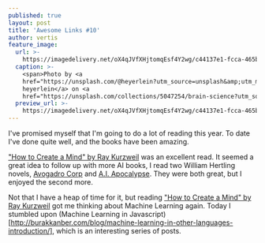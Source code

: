 ```yaml
---
published: true
layout: post
title: 'Awesome Links #10'
author: vertis
feature_image:
  url: >-
    https://imagedelivery.net/oX4qJVfXHjtomqEsf4Y2wg/c44137e1-fcca-465b-dffb-01b97e86fd00/w=800
  caption: >-
    <span>Photo by <a
    href="https://unsplash.com/@heyerlein?utm_source=unsplash&amp;utm_medium=referral&amp;utm_content=creditCopyText">h
    heyerlein</a> on <a
    href="https://unsplash.com/collections/5047254/brain-science?utm_source=unsplash&amp;utm_medium=referral&amp;utm_content=creditCopyText">Unsplash</a></span>
  preview_url: >-
    https://imagedelivery.net/oX4qJVfXHjtomqEsf4Y2wg/c44137e1-fcca-465b-dffb-01b97e86fd00/w=450
---
```



I've promised myself that I'm going to do a lot of reading this year. To date I've done quite well, and the books have been amazing.
<!--more-->
["How to Create a Mind" by Ray Kurzweil](http://www.amazon.com/How-Create-Mind-Thought-Revealed-ebook/dp/B007V65UUG) was an excellent read. It seemed a great idea to follow up with more AI books, I read two William Hertling novels, [Avogadro Corp](http://www.amazon.com/Avogadro-Corp-Singularity-Closer-Appears-ebook/dp/B006ACIMQQ) and [A.I. Apocalypse](http://www.amazon.com/I-Apocalypse-Singularity-William-Hertling-ebook/dp/B007FZVI2M). They were both great, but I enjoyed the second more.

Not that I have a heap of time for it, but reading ["How to Create a Mind" by Ray Kurzweil](http://www.amazon.com/How-Create-Mind-Thought-Revealed-ebook/dp/B007V65UUG) got me thinking about Machine Learning again. Today I stumbled upon (Machine Learning in Javascript)[http://burakkanber.com/blog/machine-learning-in-other-languages-introduction/], which is an interesting series of posts.
